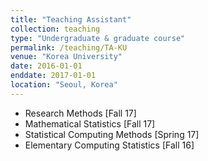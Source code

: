 ```yaml
---
title: "Teaching Assistant"
collection: teaching
type: "Undergraduate & graduate course"
permalink: /teaching/TA-KU
venue: "Korea University"
date: 2016-01-01
enddate: 2017-01-01
location: "Seoul, Korea"
---
```



* Research Methods [Fall 17]
* Mathematical Statistics [Fall 17]
* Statistical Computing Methods [Spring 17]
* Elementary Computing Statistics [Fall 16]
